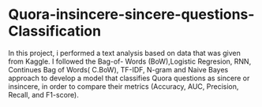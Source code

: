 # Quora-insincere-sincere-questions-Classification

In this project, i performed a text analysis based on data that was given from Kaggle. I followed the Bag-of- Words (BoW),Logistic Regresion, RNN, Continues Bag of Words( C.BoW), TF-IDF, N-gram and Naive Bayes approach to develop a model that classifies Quora questions as sincere or insincere, in order to compare their metrics (Accuracy, AUC, Precision, Recall, and F1-score).
